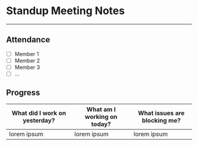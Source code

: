 # Standup Meeting Notes 
---
## Attendance
- [ ] Member 1
- [ ] Member 2
- [ ] Member 3
- [ ] ...

## Progress 

| What did I work on yesterday?   | What am I working on today? | What issues are blocking me? |
|---------------------------------|-----------------------------|------------------------------|
|         lorem ipsum                         |   lorem ipsum                          |   lorem ipsum                           |
